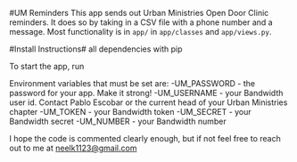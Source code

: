 #UM Reminders
This app sends out Urban Ministries Open Door Clinic reminders. It does so by taking in a CSV file with a phone number and a message. Most functionality is in `app/` in `app/classes` and `app/views.py`.  
  
#Install Instructions#
 all dependencies with pip

To start the app, run 

Environment variables that must be set are:
-UM_PASSWORD - the password for your app. Make it strong!
-UM_USERNAME - your Bandwidth user id. Contact Pablo Escobar or the current head of your Urban Ministries chapter 
-UM_TOKEN - your Bandwidth token
-UM_SECRET - your Bandwidth secret
-UM_NUMBER - your Bandwidth number

I hope the code is commented clearly enough, but if not feel free to reach out to me at neelk1123@gmail.com
